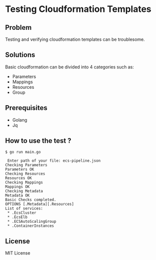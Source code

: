 # Testing Cloudformation Templates

## Problem

Testing and verifying cloudformation templates can be troublesome.

## Solutions

Basic cloudformation can be divided into 4 categories such as:

* Parameters
* Mappings 
* Resources 
* Group

## Prerequisites

* Golang
* Jq

## How to use the test ?

````
$ go run main.go 

 Enter path of your file: ecs-pipeline.json
Checking Parameters
Parameters OK
Checking Resources
Resources OK
Checking Mappings
Mappings OK
Checking Metadata
Metadata OK
Basic Checks completed.
OPTIONS [.Metadata][.Resources] 
List of services: 
 * .EcsCluster 
 * .EcsElb 
 * .ECSAutoScalingGroup 
 * .ContainerInstances
 ````

## License

MIT License
